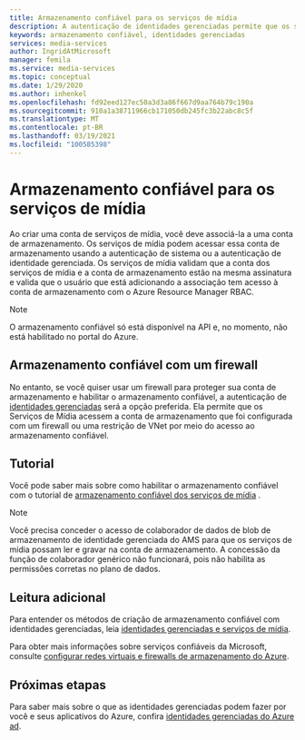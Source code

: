 ```yaml
---
title: Armazenamento confiável para os serviços de mídia
description: A autenticação de identidades gerenciadas permite que os serviços de mídia acessem a conta de armazenamento que foi configurada com um firewall ou uma restrição de VNet por meio de acesso de armazenamento confiável.
keywords: armazenamento confiável, identidades gerenciadas
services: media-services
author: IngridAtMicrosoft
manager: femila
ms.service: media-services
ms.topic: conceptual
ms.date: 1/29/2020
ms.author: inhenkel
ms.openlocfilehash: fd92eed127ec50a3d3a86f667d9aa764b79c190a
ms.sourcegitcommit: 910a1a38711966cb171050db245fc3b22abc8c5f
ms.translationtype: MT
ms.contentlocale: pt-BR
ms.lasthandoff: 03/19/2021
ms.locfileid: "100585398"
---
```

# <a name="trusted-storage-for-media-services"></a>Armazenamento confiável para os serviços de mídia

Ao criar uma conta de serviços de mídia, você deve associá-la a uma conta de armazenamento. Os serviços de mídia podem acessar essa conta de armazenamento usando a autenticação de sistema ou a autenticação de identidade gerenciada. Os serviços de mídia validam que a conta dos serviços de mídia e a conta de armazenamento estão na mesma assinatura e valida que o usuário que está adicionando a associação tem acesso à conta de armazenamento com o Azure Resource Manager RBAC.

>[!NOTE]
>O armazenamento confiável só está disponível na API e, no momento, não está habilitado no portal do Azure.

## <a name="trusted-storage-with-a-firewall"></a>Armazenamento confiável com um firewall

No entanto, se você quiser usar um firewall para proteger sua conta de armazenamento e habilitar o armazenamento confiável, a autenticação de [identidades gerenciadas](concept-managed-identities.md) será a opção preferida. Ela permite que os Serviços de Mídia acessem a conta de armazenamento que foi configurada com um firewall ou uma restrição de VNet por meio do acesso ao armazenamento confiável.

## <a name="tutorial"></a>Tutorial

Você pode saber mais sobre como habilitar o armazenamento confiável com o tutorial de [armazenamento confiável dos serviços de mídia](tutorial-trusted-storage-rest.md) .

> [!NOTE]
> Você precisa conceder o acesso de colaborador de dados de blob de armazenamento de identidade gerenciada do AMS para que os serviços de mídia possam ler e gravar na conta de armazenamento.  A concessão da função de colaborador genérico não funcionará, pois não habilita as permissões corretas no plano de dados.

## <a name="further-reading"></a>Leitura adicional

Para entender os métodos de criação de armazenamento confiável com identidades gerenciadas, leia [identidades gerenciadas e serviços de mídia](concept-managed-identities.md).

Para obter mais informações sobre serviços confiáveis da Microsoft, consulte [configurar redes virtuais e firewalls de armazenamento do Azure](../../storage/common/storage-network-security.md#trusted-microsoft-services).

## <a name="next-steps"></a>Próximas etapas

Para saber mais sobre o que as identidades gerenciadas podem fazer por você e seus aplicativos do Azure, confira [identidades gerenciadas do Azure ad](../../active-directory/managed-identities-azure-resources/overview.md).
